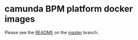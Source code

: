 # camunda BPM platform docker images

Please see the [README][] on the [master][] branch.

[README]: docker-camunda-bpm-platform/blob/master/README.md
[master]: docker-camunda-bpm-platform/
